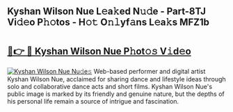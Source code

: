 ## Kyshan Wilson Nue L𝚎a𝚔ed N𝚞𝚍e - Part-8TJ Vi𝚍𝚎o P𝚑𝚘tos - H𝚘𝚝 O𝚗𝚕yf𝚊ns L𝚎a𝚔s MFZ1b

# <h2><a href="http://kf7n8v.oniu.top/?m=Kyshan+Wilson+Nue">🔗👉 🔴 Kyshan Wilson Nue P𝚑ot𝚘𝚜 V𝚒d𝚎o</a></h2>

[![Kyshan Wilson Nue Nu𝚍e𝚜](https://i.imgur.com/0qMVB7G.gif)](http://kf7n8v.oniu.top/?m=Kyshan+Wilson+Nue)
Web-based performer and digital artist Kyshan Wilson Nue, acclaimed for sharing dance and lifestyle ideas through solo and collaborative dance acts and short films. Kyshan Wilson Nue's public image is marked by its friendly and genuine nature, but the depths of his personal life remain a source of intrigue and fascination.  
